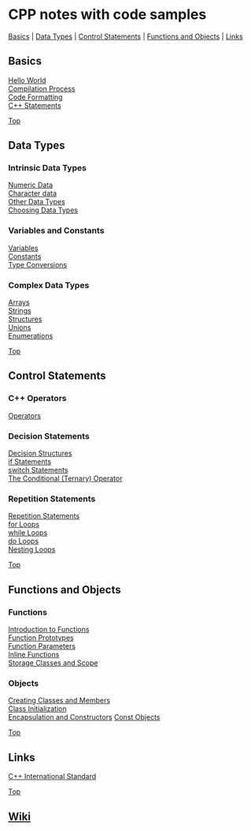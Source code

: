 # CPP notes with code samples
[Basics](#basics) | [Data Types](#data-types) | [Control Statements](#control-statements) |
[Functions and Objects](#functions-and-objects) | [Links](#links)

## Basics
[Hello World](https://github.com/learning-lab-cpp/cpp-handbook/wiki/Hello-World)  
[Compilation Process](https://github.com/learning-lab-cpp/cpp-handbook/wiki/Compilation)  
[Code Formatting](https://github.com/learning-lab-cpp/cpp-handbook/wiki/Code-Formatting)  
[C++ Statements](https://github.com/learning-lab-cpp/cpp-handbook/wiki/Statements)  

[Top](#cpp-handbook-with-code-samples)

## Data Types
### Intrinsic Data Types
[Numeric Data](https://github.com/learning-lab-cpp/cpp-handbook/wiki/Numeric-Data)  
[Character data](https://github.com/learning-lab-cpp/cpp-handbook/wiki/Character-Data)  
[Other Data Types](https://github.com/learning-lab-cpp/cpp-handbook/wiki/Other-Data-Types)  
[Choosing Data Types](https://github.com/learning-lab-cpp/cpp-handbook/wiki/Choosing-Data-Types)
### Variables and Constants  
[Variables](https://github.com/learning-lab-cpp/cpp-handbook/wiki/Variables)  
[Constants](https://github.com/learning-lab-cpp/cpp-handbook/wiki/Constants)  
[Type Conversions](https://github.com/learning-lab-cpp/cpp-handbook/wiki/Type-Conversions)  
### Complex Data Types
[Arrays](https://github.com/learning-lab-cpp/cpp-handbook/wiki/Complex-Data-Types-(Arrays))  
[Strings](https://github.com/learning-lab-cpp/cpp-handbook/wiki/Complex-Data-Types-(Strings))  
[Structures](https://github.com/learning-lab-cpp/cpp-handbook/wiki/Complex-Data-Types-(Structures))  
[Unions](https://github.com/learning-lab-cpp/cpp-handbook/wiki/Complex-Data-Types-(Unions))  
[Enumerations](https://github.com/learning-lab-cpp/cpp-handbook/wiki/Complex-Data-Types-(Enumerations))  

[Top](#cpp-handbook-with-code-samples)

## Control Statements
### C++ Operators
[Operators](https://github.com/learning-lab-cpp/cpp-handbook/wiki/Operators)  
### Decision Statements 
[Decision Structures](https://github.com/learning-lab-cpp/cpp-handbook/wiki/Decision-Structures)  
[if Statements](https://github.com/learning-lab-cpp/cpp-handbook/wiki/if-Statements)  
[switch Statements](https://github.com/learning-lab-cpp/cpp-handbook/wiki/switch-Statements)  
[The Conditional (Ternary) Operator](https://github.com/learning-lab-cpp/cpp-handbook/wiki/The-Conditional-(Ternary)-Operator)  
### Repetition Statements
[Repetition Statements](https://github.com/learning-lab-cpp/cpp-handbook/wiki/Repetition-Statements)  
[for Loops](https://github.com/learning-lab-cpp/cpp-handbook/wiki/for-Loops)  
[while Loops](https://github.com/learning-lab-cpp/cpp-handbook/wiki/while-Loops)  
[do Loops](https://github.com/learning-lab-cpp/cpp-handbook/wiki/do-Loops)  
[Nesting Loops](https://github.com/learning-lab-cpp/cpp-handbook/wiki/Nesting-Loops)  

[Top](#cpp-handbook-with-code-samples)

## Functions and Objects
### Functions
[Introduction to Functions](https://github.com/learning-lab-cpp/cpp-handbook/wiki/Introduction-to-Functions)  
[Function Prototypes](https://github.com/learning-lab-cpp/cpp-handbook/wiki/Function-Prototypes)  
[Function Parameters](https://github.com/learning-lab-cpp/cpp-handbook/wiki/Function-Parameters)  
[Inline Functions](https://github.com/learning-lab-cpp/cpp-handbook/wiki/Inline-Functions)  
[Storage Classes and Scope](https://github.com/learning-lab-cpp/cpp-handbook/wiki/Storage-Classes-and-Scope)
### Objects
[Creating Classes and Members](https://github.com/learning-lab-cpp/cpp-handbook/wiki/Creating-Classes-and-Members)  
[Class Initialization](https://github.com/learning-lab-cpp/cpp-handbook/wiki/Class-Initialization)  
[Encapsulation and Constructors](https://github.com/learning-lab-cpp/cpp-handbook/wiki/Encapsulation-and-Constructors)
[Const Objects](https://github.com/learning-lab-cpp/cpp-handbook/wiki/Const-Objects)  

[Top](#cpp-handbook-with-code-samples)

## Links
[C++ International Standard](https://isocpp.org/files/papers/N3690.pdf)  

[Top](#cpp-handbook-with-code-samples)

## [Wiki](https://github.com/learning-lab-cpp/cpp-handbook/wiki)
